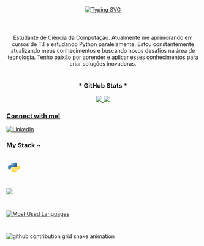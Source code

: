 <div align="center">
  <a href="https://git.io/typing-svg">
    <img src="https://readme-typing-svg.demolab.com?font=Orbitron&weight=500&size=22&pause=1000&color=FF00F6&center=true&vCenter=true&random=false&width=524&lines=%E2%8A%B9+Welcome+to+my+profile!+%CB%99%E1%B5%95%CB%99+%E2%8A%B9+" alt="Typing SVG">
  </a>
</div>

<img align="center" alt="" src="./src/header-gif.gif">

#

<p align="center">Estudante de Ciência da Computação. Atualmente me aprimorando em cursos de T.I e estudando Python paralelamente.
Estou constantemente atualizando meus conhecimentos e buscando novos desafios na área de tecnologia. Tenho paixão por aprender e aplicar esses conhecimentos para criar soluções inovadoras.

#

<div style="text-align: center;" align="center">
  <h3>* GitHub Stats *</h3>
  <a href="https://github.com/raquelpwn">
  <img height="180em" src="https://github-readme-stats.vercel.app/api?username=raquelpwn&show_icons=true&theme=cobalt&include_all_commits=true&count_private=true"/>
  <img height="180em" src="https://github-readme-stats.vercel.app/api/top-langs/?username=raquelpwn&layout=compact&langs_count=16&theme=cobalt"/>
</div>


<h3 align="left">Connect with me!</h3>

[![LinkedIn](https://img.shields.io/badge/-LinkedIn-000?style=for-the-badge&logo=linkedin&logoColor=FF00F6&color:FFF)](https://www.linkedin.com/in/pamella-raquel-69799431a/)

<h3 align="left">My Stack ~</h3>

<div align="left">
<div style="display: inline_block"><br>
  <img align="center" alt="Pam-Python" height="30" width="40" src="https://raw.githubusercontent.com/devicons/devicon/master/icons/python/python-original.svg" alt="python logo"/>
  <img width="8" />
</div>

# 

<div>
  <a href="https://www.linkedin.com/in/pamella-raquel-69799431a" target="_blank"><img src="https://img.shields.io/badge/-LinkedIn-%230077B5?style=for-the-badge&logo=linkedin&logoColor=white" target="_blank"></a>
</div>

#

  <a href="https://github.com/raquelpwn/github-readme-stats">
    <img src="https://github-readme-stats-git-masterrstaa-rickstaa.vercel.app/api/top-langs/?username=raquelpwn&line_height=10&card_width=290&layout=compact&hide_title=false&count_private=true&langs_count=4&show_icons=true&title_color=FF00F6&hide=html,scss,less&bg_color=000&text_color=8B8B8B&border_radius=3&border_color=561760&count_private=true" alt="Most Used Languages">
  </a>
</div>

#

<picture align="center">
  <source media="(prefers-color-scheme: dark)" srcset="https://raw.githubusercontent.com/raquelpwn/raquelpwn/output/github-contribution-grid-snake-dark.svg">
  <source media="(prefers-color-scheme: light)" srcset="https://raw.githubusercontent.com/raquelpwn/raquelpwn/output/github-contribution-grid-snake-dark.svg">
  <img align="center" alt="github contribution grid snake animation" src="https://raw.githubusercontent.com/raquelpwn/raquelpwn/output/github-contribution-grid-snake.svg">
</picture>

#





